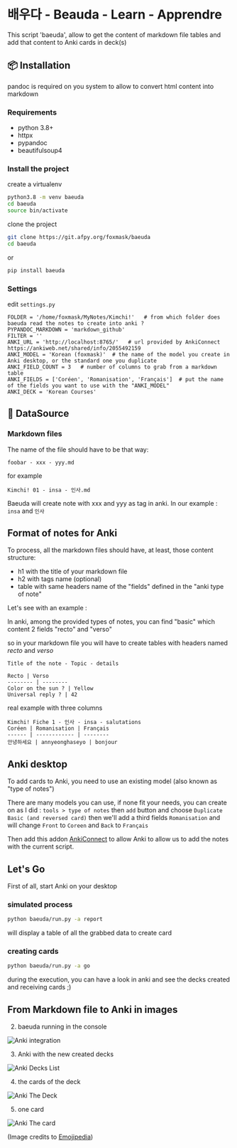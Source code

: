 # 배우다 - Beauda - Learn - Apprendre

This script 'baeuda', allow to get the content of markdown file tables and add that content to Anki cards in deck(s) 


## :package: Installation

pandoc is required on you system to allow to convert html content into markdown

### Requirements 

* python 3.8+
* httpx
* pypandoc
* beautifulsoup4

### Install the project

create a virtualenv

```bash
python3.8 -m venv baeuda
cd baeuda
source bin/activate
```

clone the project

```bash
git clone https://git.afpy.org/foxmask/baeuda
cd baeuda
```
or 
```bash
pip install baeuda
```

### Settings

edit `settings.py`

```
FOLDER = '/home/foxmask/MyNotes/Kimchi!'   # from which folder does baeuda read the notes to create into anki ?
PYPANDOC_MARKDOWN = 'markdown_github'
FILTER = ''
ANKI_URL = 'http://localhost:8765/'   # url provided by AnkiConnect https://ankiweb.net/shared/info/2055492159
ANKI_MODEL = 'Korean (foxmask)'  # the name of the model you create in Anki desktop, or the standard one you duplicate
ANKI_FIELD_COUNT = 3   # number of columns to grab from a markdown table
ANKI_FIELDS = ['Coréen', 'Romanisation', 'Français']  # put the name of the fields you want to use with the "ANKI_MODEL"
ANKI_DECK = 'Korean Courses'
```



## :dvd: DataSource

### Markdown files

The name of the file should have to be that way:

`foobar - xxx - yyy.md`

for example 

`Kimchi! 01 - insa - 인사.md`

Baeuda will create note with xxx and yyy as tag in anki. 
In our example : `insa` and `인사` 

## Format of notes for Anki 

To process, all the markdown files should have, at least, those content structure:

* h1 with the title of your markdown file
* h2 with tags name (optional) 
* table with same headers name of the "fields" defined in the "anki type of note"

Let's see with an example :

In anki, among the provided types of notes, you can find "basic" which content 2 fields "recto" and "verso"

so in your markdown file you will have to create tables with headers named *recto* and *verso* 


```
Title of the note - Topic - details

Recto | Verso 
-------- | --------
Color on the sun ? | Yellow
Universal reply ? | 42
```

real example with three columns
```
Kimchi! Fiche 1 - 인사 - insa - salutations
Coréen | Romanisation | Français
------ | ------------ | --------
안녕하세요 | annyeonghaseyo | bonjour

```


## Anki desktop

To add cards to Anki, you need to use an existing model (also known as "type of notes") 

There are many models you can use, if none fit your needs, you can create on as I did : 
`tools > type of notes` then `add` button and choose `Duplicate Basic (and reversed card)` then we'll add a third fields `Romanisation` and will change `Front` to `Coreen` and `Back` to `Français`

Then add this addon [AnkiConnect](https://foosoft.net/projects/anki-connect/index.html#installation) to allow Anki to allow us to add the notes with the current script.



## Let's Go 

First of all, start Anki on your desktop

### simulated process

```bash
python baeuda/run.py -a report
```
will display a table of all the grabbed data to create card


### creating cards

```bash
python baeuda/run.py -a go
```

during the execution, you can have a look in anki and see the decks created and receiving cards ;)


## From Markdown file to Anki in images

2) baeuda running in the console 

![Anki integration](/anki_integration.png)

3) Anki with the new created decks

![Anki Decks List](/anki_list_decks.png)

4) the cards of the deck

![Anki The Deck](/anki_deck.png)

5) one card 

![Anki The card](/anki_card.png)


(Image credits to [Emojipedia](https://emojipedia.org/))
